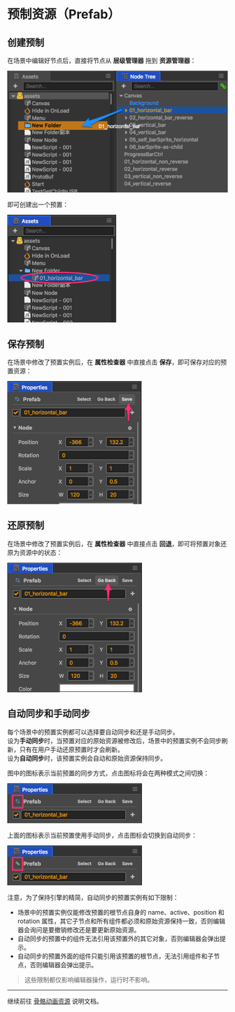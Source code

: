 # 预制资源（Prefab）

## 创建预制

在场景中编辑好节点后，直接将节点从 **层级管理器** 拖到 **资源管理器**：

![prefab](prefab/create.png)

即可创建出一个预置：

![prefab](prefab/created.png)

## 保存预制

在场景中修改了预置实例后，在 **属性检查器** 中直接点击 **保存**，即可保存对应的预置资源：

![apply](prefab/apply.png)

## 还原预制

在场景中修改了预置实例后，在 **属性检查器** 中直接点击 **回退**，即可将预置对象还原为资源中的状态：

![revert](prefab/revert.png)

## 自动同步和手动同步

每个场景中的预置实例都可以选择要自动同步和还是手动同步。<br>
设为**手动同步**时，当预置对应的原始资源被修改后，场景中的预置实例不会同步刷新，只有在用户手动还原预置时才会刷新。<br>
设为**自动同步**时，该预置实例会自动和原始资源保持同步。

图中的图标表示当前预置的同步方式，点击图标将会在两种模式之间切换：

![non-syncable](prefab/non-syncable.png)

上面的图标表示当前预置使用手动同步，点击图标会切换到自动同步：

![auto-syncable](prefab/auto-syncable.png)

注意，为了保持引擎的精简，自动同步的预置实例有如下限制：
 - 场景中的预置实例仅能修改预置的根节点自身的 name、active、position 和 rotation 属性，其它子节点和所有组件都必须和原始资源保持一致，否则编辑器会询问是要撤销修改还是要更新原始资源。
 - 自动同步的预置中的组件无法引用该预置外的其它对象，否则编辑器会弹出提示。
 - 自动同步的预置外面的组件只能引用该预置的根节点，无法引用组件和子节点，否则编辑器会弹出提示。

> 这些限制都仅影响编辑器操作，运行时不影响。

<hr>

继续前往 [骨骼动画资源](spine.md) 说明文档。
